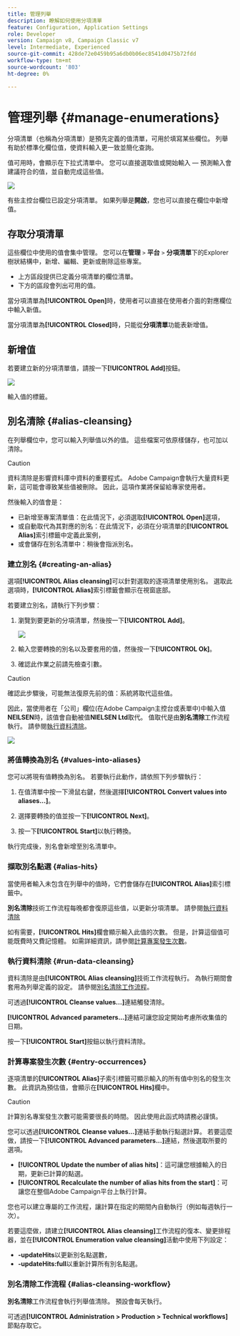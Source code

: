 ```yaml
---
title: 管理列舉
description: 瞭解如何使用分項清單
feature: Configuration, Application Settings
role: Developer
version: Campaign v8, Campaign Classic v7
level: Intermediate, Experienced
source-git-commit: 428de72e0459b95a6db0b06ec8541d0475b72fdd
workflow-type: tm+mt
source-wordcount: '803'
ht-degree: 0%

---
```


# 管理列舉 {#manage-enumerations}

分項清單（也稱為分項清單）是預先定義的值清單，可用於填寫某些欄位。 列舉有助於標準化欄位值，使資料輸入更一致並簡化查詢。

值可用時，會顯示在下拉式清單中。 您可以直接選取值或開始輸入 — 預測輸入會建議符合的值，並自動完成這些值。

![](assets/enum_values.png)

有些主控台欄位已設定分項清單。 如果列舉是&#x200B;**開啟**，您也可以直接在欄位中新增值。

## 存取分項清單

這些欄位中使用的值會集中管理。 您可以在&#x200B;**管理** `>` **平台** `>` **分項清單**&#x200B;下的Explorer樹狀結構中，新增、編輯、更新或刪除這些專案。

* 上方區段提供已定義分項清單的欄位清單。
* 下方的區段會列出可用的值。

當分項清單為&#x200B;**[!UICONTROL Open]**&#x200B;時，使用者可以直接在使用者介面的對應欄位中輸入新值。

當分項清單為&#x200B;**[!UICONTROL Closed]**&#x200B;時，只能從&#x200B;**分項清單**&#x200B;功能表新增值。

## 新增值

若要建立新的分項清單值，請按一下&#x200B;**[!UICONTROL Add]**&#x200B;按鈕。

![](assets/enumeration_screen.png)

輸入值的標籤。


## 別名清除 {#alias-cleansing}

在列舉欄位中，您可以輸入列舉值以外的值。 這些檔案可依原樣儲存，也可加以清除。

>[!CAUTION]
>
>資料清除是影響資料庫中資料的重要程式。 Adobe Campaign會執行大量資料更新，這可能會導致某些值被刪除。 因此，這項作業將保留給專家使用者。

然後輸入的值會是：

* 已新增至專案清單值：在此情況下，必須選取&#x200B;**[!UICONTROL Open]**&#x200B;選項，
* 或自動取代為其對應的別名：在此情況下，必須在分項清單的&#x200B;**[!UICONTROL Alias]**&#x200B;索引標籤中定義此案例，
* 或會儲存在別名清單中：稍後會指派別名。

### 建立別名 {#creating-an-alias}

選項&#x200B;**[!UICONTROL Alias cleansing]**&#x200B;可以針對選取的逐項清單使用別名。 選取此選項時，**[!UICONTROL Alias]**&#x200B;索引標籤會顯示在視窗底部。

若要建立別名，請執行下列步驟：

1. 瀏覽到要更新的分項清單，然後按一下&#x200B;**[!UICONTROL Add]**。

   ![](assets/enumeration_alias_create.png)

1. 輸入您要轉換的別名以及要套用的值，然後按一下&#x200B;**[!UICONTROL Ok]**。

1. 確認此作業之前請先檢查引數。

>[!CAUTION]
>
>確認此步驟後，可能無法復原先前的值：系統將取代這些值。

因此，當使用者在「公司」欄位(在Adobe Campaign主控台或表單中)中輸入值&#x200B;**NEILSEN**&#x200B;時，該值會自動被值&#x200B;**NIELSEN Ltd**&#x200B;取代。 值取代是由&#x200B;**別名清除**&#x200B;工作流程執行。 請參閱[執行資料清除](#running-data-cleansing)。

![](assets/enumeration_alias_use.png)

### 將值轉換為別名 {#values-into-aliases}

您可以將現有值轉換為別名。 若要執行此動作，請依照下列步驟執行：

1. 在值清單中按一下滑鼠右鍵，然後選擇&#x200B;**[!UICONTROL Convert values into aliases...]**。

1. 選擇要轉換的值並按一下&#x200B;**[!UICONTROL Next]**。

1. 按一下&#x200B;**[!UICONTROL Start]**&#x200B;以執行轉換。

執行完成後，別名會新增至別名清單中。

### 擷取別名點選 {#alias-hits}

當使用者輸入未包含在列舉中的值時，它們會儲存在&#x200B;**[!UICONTROL Alias]**&#x200B;索引標籤中。

**別名清除**&#x200B;技術工作流程每晚都會復原這些值，以更新分項清單。 請參閱[執行資料清除](#running-data-cleansing)

如有需要，**[!UICONTROL Hits]**&#x200B;欄會顯示輸入此值的次數。 但是，計算這個值可能既費時又費記憶體。 如需詳細資訊，請參閱[計算專案發生次數](#calculating-entry-occurrences)。

### 執行資料清除 {#run-data-cleansing}

資料清除是由&#x200B;**[!UICONTROL Alias cleansing]**&#x200B;技術工作流程執行。 為執行期間會套用為列舉定義的設定。 請參閱[別名清除工作流程](#alias-cleansing-workflow)。

可透過&#x200B;**[!UICONTROL Cleanse values...]**&#x200B;連結觸發清除。

**[!UICONTROL Advanced parameters...]**&#x200B;連結可讓您設定開始考慮所收集值的日期。

按一下&#x200B;**[!UICONTROL Start]**&#x200B;按鈕以執行資料清除。

### 計算專案發生次數 {#entry-occurrences}

逐項清單的&#x200B;**[!UICONTROL Alias]**&#x200B;子索引標籤可顯示輸入的所有值中別名的發生次數。 此資訊為預估值，會顯示在&#x200B;**[!UICONTROL Hits]**&#x200B;欄中。

>[!CAUTION]
>
>計算別名專案發生次數可能需要很長的時間。 因此使用此函式時請務必謹慎。

您可以透過&#x200B;**[!UICONTROL Cleanse values...]**&#x200B;連結手動執行點選計算。 若要這麼做，請按一下&#x200B;**[!UICONTROL Advanced parameters...]**&#x200B;連結，然後選取所要的選項。

* **[!UICONTROL Update the number of alias hits]**：這可讓您根據輸入的日期，更新已計算的點選。
* **[!UICONTROL Recalculate the number of alias hits from the start]**：可讓您在整個Adobe Campaign平台上執行計算。

您也可以建立專屬的工作流程，讓計算在指定的期間內自動執行（例如每週執行一次）。

若要這麼做，請建立&#x200B;**[!UICONTROL Alias cleansing]**&#x200B;工作流程的復本、變更排程器，並在&#x200B;**[!UICONTROL Enumeration value cleansing]**&#x200B;活動中使用下列設定：

* **-updateHits**&#x200B;以更新別名點選數，
* **-updateHits:full**&#x200B;以重新計算所有別名點選。

### 別名清除工作流程 {#alias-cleansing-workflow}

**別名清除**&#x200B;工作流程會執行列舉值清除。 預設會每天執行。

可透過&#x200B;**[!UICONTROL Administration > Production > Technical workflows]**&#x200B;節點存取它。


